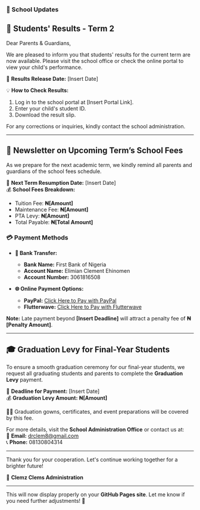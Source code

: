 
### **🏫 School Updates**  

## **📌 Students' Results - Term 2**  
Dear Parents & Guardians,  

We are pleased to inform you that students' results for the current term are now available. Please visit the school office or check the online portal to view your child's performance.  

📅 **Results Release Date:** [Insert Date]  

💡 **How to Check Results:**  
1. Log in to the school portal at [Insert Portal Link].  
2. Enter your child's student ID.  
3. Download the result slip.  

For any corrections or inquiries, kindly contact the school administration.  

---

## **📢 Newsletter on Upcoming Term’s School Fees**  
As we prepare for the next academic term, we kindly remind all parents and guardians of the school fees schedule.  

📅 **Next Term Resumption Date:** [Insert Date]  
💰 **School Fees Breakdown:**  
- Tuition Fee: **₦[Amount]**  
- Maintenance Fee: **₦[Amount]**  
- PTA Levy: **₦[Amount]**  
- Total Payable: **₦[Total Amount]**  

### **💳 Payment Methods**  
- **🏦 Bank Transfer:**  
  - **Bank Name:** First Bank of Nigeria  
  - **Account Name:** Elimian Clement Ehinomen  
  - **Account Number:** 3061816508  

- **🌐 Online Payment Options:**  
  - **PayPal:** [Click Here to Pay with PayPal](https://paypal.me/clemzclems?country.x=AE&locale.x=en_US)  
  - **Flutterwave:** [Click Here to Pay with Flutterwave](https://flutterwave.com/pay/schoolfees2025)  

**Note:** Late payment beyond **[Insert Deadline]** will attract a penalty fee of **₦[Penalty Amount]**.  

---

## **🎓 Graduation Levy for Final-Year Students**  
To ensure a smooth graduation ceremony for our final-year students, we request all graduating students and parents to complete the **Graduation Levy** payment.  

📅 **Deadline for Payment:** [Insert Date]  
💰 **Graduation Levy Amount:** **₦[Amount]**  

👨‍🎓 Graduation gowns, certificates, and event preparations will be covered by this fee.  

For more details, visit the **School Administration Office** or contact us at:  
📧 **Email:** drclem8@gmail.com  
📞 **Phone:** 08130804314  

---

Thank you for your cooperation. Let's continue working together for a brighter future!  

📌 **Clemz Clems Administration**  

---

This will now display properly on your **GitHub Pages site**. Let me know if you need further adjustments! 🚀
